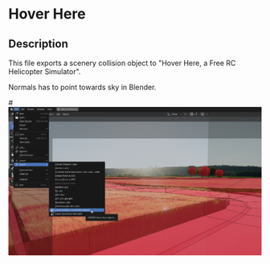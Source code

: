 

# Hover Here

## Description

This file exports a scenery collision object to "Hover Here, a Free RC Helicopter Simulator".

Normals has to point towards sky in Blender.

#![Image missing](https://github.com/zulugithub/HoverHere/blob/master/HelperFiles/Blender/io_export_skymap/io_export_skymap.png?raw=true "Title")








